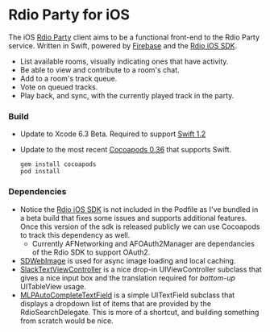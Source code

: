 Rdio Party for iOS
==================

The iOS [Rdio Party](http://rdioparty.com/) client aims to be a
functional front-end to the Rdio Party service. Written in Swift,
powered by [Firebase](https://www.firebase.com/docs/ios/api/) and the
[Rdio iOS SDK](http://www.rdio.com/developers/docs/libraries/ios/).

-   List available rooms, visually indicating ones that have activity.
-   Be able to view and contribute to a room's chat.
-   Add to a room's track queue.
-   Vote on queued tracks.
-   Play back, and sync, with the currently played track in the party.

### Build

-   Update to Xcode 6.3 Beta. Required to support [Swift
    1.2](https://developer.apple.com/swift/blog/?id=22)
-   Update to the most recent [Cocoapods
    0.36](http://blog.cocoapods.org/CocoaPods-0.36/) that supports
    Swift.

        gem install cocoapods
        pod install

### Dependencies

-   Notice the [Rdio iOS
    SDK](http://www.rdio.com/developers/docs/libraries/ios/) is not
    included in the Podfile as I've bundled in a beta build that fixes
    some issues and supports additional features. Once this version of
    the sdk is released publicly we can use Cocoapods to track this
    dependency as well.
    -   Currently AFNetworking and AFOAuth2Manager are dependancies of
        the Rdio SDK to support OAuth2.
-   [SDWebImage](https://github.com/rs/SDWebImage) is used for async
    image loading and local caching.
-   [SlackTextViewController](https://github.com/slackhq/SlackTextViewController)
    is a nice drop-in UIViewController subclass that gives a nice input
    box and the translation required for *bottom-up* UITableView usage.
-   [MLPAutoCompleteTextField](https://github.com/EddyBorja/MLPAutoCompleteTextField)
    is a simple UITextField subclass that displays a dropdown list of
    items that are provided by the RdioSearchDelegate. This is more of a
    shortcut, and building something from scratch would be nice.
